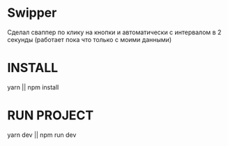 # Swipper


Сделал сваппер по клику на кнопки и автоматически с интервалом в 2 секунды (работает пока что только с моими данными) 


# INSTALL

yarn || npm install

# RUN PROJECT

yarn dev || npm run dev

